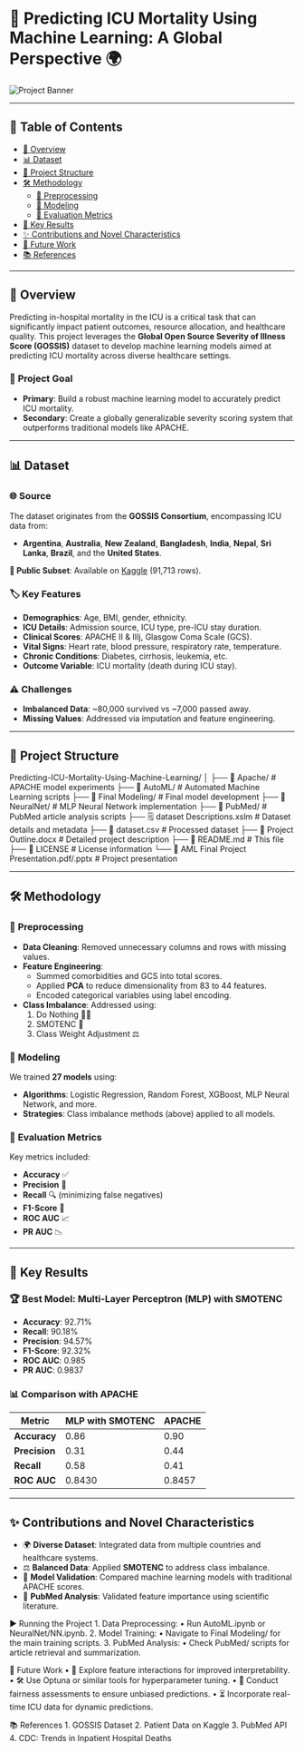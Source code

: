 # 🏥 Predicting ICU Mortality Using Machine Learning: A Global Perspective 🌍

![Project Banner](https://your-banner-image-url) <!-- Add a relevant banner image URL -->

---

## 📑 Table of Contents
- [📖 Overview](#-overview)
- [📊 Dataset](#-dataset)
- [📂 Project Structure](#-project-structure)
- [🛠️ Methodology](#️-methodology)
  - [🧹 Preprocessing](#-preprocessing)
  - [🤖 Modeling](#-modeling)
  - [📏 Evaluation Metrics](#-evaluation-metrics)
- [🎯 Key Results](#-key-results)
- [✨ Contributions and Novel Characteristics](#-contributions-and-novel-characteristics)
- [🔮 Future Work](#-future-work)
- [📚 References](#-references)

---

## 📖 Overview
Predicting in-hospital mortality in the ICU is a critical task that can significantly impact patient outcomes, resource allocation, and healthcare quality. This project leverages the **Global Open Source Severity of Illness Score (GOSSIS)** dataset to develop machine learning models aimed at predicting ICU mortality across diverse healthcare settings.

### 🎯 **Project Goal**
- **Primary**: Build a robust machine learning model to accurately predict ICU mortality.
- **Secondary**: Create a globally generalizable severity scoring system that outperforms traditional models like APACHE.

---

## 📊 Dataset
### 🌐 **Source**
The dataset originates from the **GOSSIS Consortium**, encompassing ICU data from:
- **Argentina**, **Australia**, **New Zealand**, **Bangladesh**, **India**, **Nepal**, **Sri Lanka**, **Brazil**, and the **United States**.

**💾 Public Subset**: Available on [Kaggle](https://www.kaggle.com/datasets/mitishaagarwal/patient/data) (91,713 rows).

### 🏷️ **Key Features**
- **Demographics**: Age, BMI, gender, ethnicity.
- **ICU Details**: Admission source, ICU type, pre-ICU stay duration.
- **Clinical Scores**: APACHE II & IIIj, Glasgow Coma Scale (GCS).
- **Vital Signs**: Heart rate, blood pressure, respiratory rate, temperature.
- **Chronic Conditions**: Diabetes, cirrhosis, leukemia, etc.
- **Outcome Variable**: ICU mortality (death during ICU stay).

### ⚠️ **Challenges**
- **Imbalanced Data**: ~80,000 survived vs ~7,000 passed away.
- **Missing Values**: Addressed via imputation and feature engineering.

---

## 📂 Project Structure

Predicting-ICU-Mortality-Using-Machine-Learning/
│
├── 📁 Apache/                  # APACHE model experiments
├── 📁 AutoML/                  # Automated Machine Learning scripts
├── 📁 Final Modeling/          # Final model development
├── 📁 NeuralNet/               # MLP Neural Network implementation
├── 📁 PubMed/                  # PubMed article analysis scripts
├── 🗒️ dataset Descriptions.xslm # Dataset details and metadata
├── 📄 dataset.csv              # Processed dataset
├── 📄 Project Outline.docx     # Detailed project description
├── 📖 README.md                # This file
├── 📜 LICENSE                  # License information
└── 📄 AML Final Project Presentation.pdf/.pptx # Project presentation

---

## 🛠️ Methodology

### 🧹 **Preprocessing**
- **Data Cleaning**: Removed unnecessary columns and rows with missing values.
- **Feature Engineering**:
  - Summed comorbidities and GCS into total scores.
  - Applied **PCA** to reduce dimensionality from 83 to 44 features.
  - Encoded categorical variables using label encoding.
- **Class Imbalance**: Addressed using:
  1. Do Nothing 🙅‍♂️
  2. SMOTENC 🔄
  3. Class Weight Adjustment ⚖️

### 🤖 **Modeling**
We trained **27 models** using:
- **Algorithms**: Logistic Regression, Random Forest, XGBoost, MLP Neural Network, and more.
- **Strategies**: Class imbalance methods (above) applied to all models.

### 📏 **Evaluation Metrics**
Key metrics included:
- **Accuracy** ✅
- **Precision** 🎯
- **Recall** 🔍 (minimizing false negatives)
- **F1-Score** 🤝
- **ROC AUC** 📈
- **PR AUC** 📉

---

## 🎯 Key Results

### 🏆 **Best Model**: Multi-Layer Perceptron (MLP) with SMOTENC
- **Accuracy**: 92.71%  
- **Recall**: 90.18%  
- **Precision**: 94.57%  
- **F1-Score**: 92.32%  
- **ROC AUC**: 0.985  
- **PR AUC**: 0.9837  

### 📊 Comparison with APACHE
| Metric        | MLP with SMOTENC | APACHE |
|---------------|------------------|--------|
| **Accuracy**  | 0.86             | 0.90   |
| **Precision** | 0.31             | 0.44   |
| **Recall**    | 0.58             | 0.41   |
| **ROC AUC**   | 0.8430           | 0.8457 |

---

## ✨ Contributions and Novel Characteristics
- 🌍 **Diverse Dataset**: Integrated data from multiple countries and healthcare systems.
- ⚖️ **Balanced Data**: Applied **SMOTENC** to address class imbalance.
- 🤝 **Model Validation**: Compared machine learning models with traditional APACHE scores.
- 📖 **PubMed Analysis**: Validated feature importance using scientific literature.


▶️ Running the Project
	1.	Data Preprocessing:
	•	Run AutoML.ipynb or NeuralNet/NN.ipynb.
	2.	Model Training:
	•	Navigate to Final Modeling/ for the main training scripts.
	3.	PubMed Analysis:
	•	Check PubMed/ scripts for article retrieval and summarization.

🔮 Future Work
	•	🌟 Explore feature interactions for improved interpretability.
	•	🛠️ Use Optuna or similar tools for hyperparameter tuning.
	•	🤝 Conduct fairness assessments to ensure unbiased predictions.
	•	⏳ Incorporate real-time ICU data for dynamic predictions.

📚 References
	1.	GOSSIS Dataset
	2.	Patient Data on Kaggle
	3.	PubMed API
	4.	CDC: Trends in Inpatient Hospital Deaths

